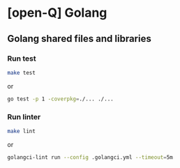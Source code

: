 # [open-Q] Golang

## Golang shared files and libraries

### Run test
```bash
make test
```
or
```bash
go test -p 1 -coverpkg=./... ./...
```

### Run linter
```bash
make lint
```
or
```bash
golangci-lint run --config .golangci.yml --timeout=5m
```